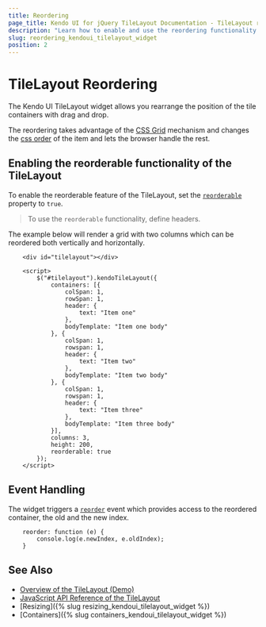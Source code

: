 ```yaml
---
title: Reordering
page_title: Kendo UI for jQuery TileLayout Documentation - TileLayout reordering
description: "Learn how to enable and use the reordering functionality of the Kendo UI for jQuery TileLayout."
slug: reordering_kendoui_tilelayout_widget
position: 2
---
```


# TileLayout Reordering

The Kendo UI TileLayout widget allows you rearrange the position of the tile containers with drag and drop. 

The reordering takes advantage of the [CSS Grid](https://css-tricks.com/snippets/css/complete-guide-grid/) mechanism and changes the [css order](https://www.w3schools.com/cssref/css3_pr_order.asp) of the item and lets the browser handle the rest.

## Enabling the reorderable functionality of the TileLayout

To enable the reorderable feature of the TileLayout, set the [`reorderable`](/api/javascript/ui/tilelayout/configuration/reorderable) property to `true`.

> To use the `reorderable` functionality, define headers.

The example below will render a grid with two columns which can be reordered both vertically and horizontally.


```dojo
    <div id="tilelayout"></div>

    <script>
        $("#tilelayout").kendoTileLayout({
            containers: [{
                colSpan: 1,
                rowSpan: 1,
                header: {
                    text: "Item one"
                },
                bodyTemplate: "Item one body"
            }, {
                colSpan: 1,
                rowspan: 1,
                header: {
                    text: "Item two"
                },
                bodyTemplate: "Item two body"
            }, {
                colSpan: 1,
                rowspan: 1,
                header: {
                    text: "Item three"
                },
                bodyTemplate: "Item three body"
            }],
            columns: 3,
            height: 200,
            reorderable: true
        });
    </script>
```

## Event Handling

The widget triggers a [`reorder`](/api/javascript/ui/tilelayout/events/reorder) event which provides access to the reordered container, the old and the new index.

```
    reorder: function (e) {
        console.log(e.newIndex, e.oldIndex);
    }
```

## See Also

* [Overview of the TileLayout (Demo)](https://demos.telerik.com/kendo-ui/tilelayout/index)
* [JavaScript API Reference of the TileLayout](/api/javascript/ui/tilelayout)
* [Resizing]({% slug resizing_kendoui_tilelayout_widget %})
* [Containers]({% slug containers_kendoui_tilelayout_widget %})
